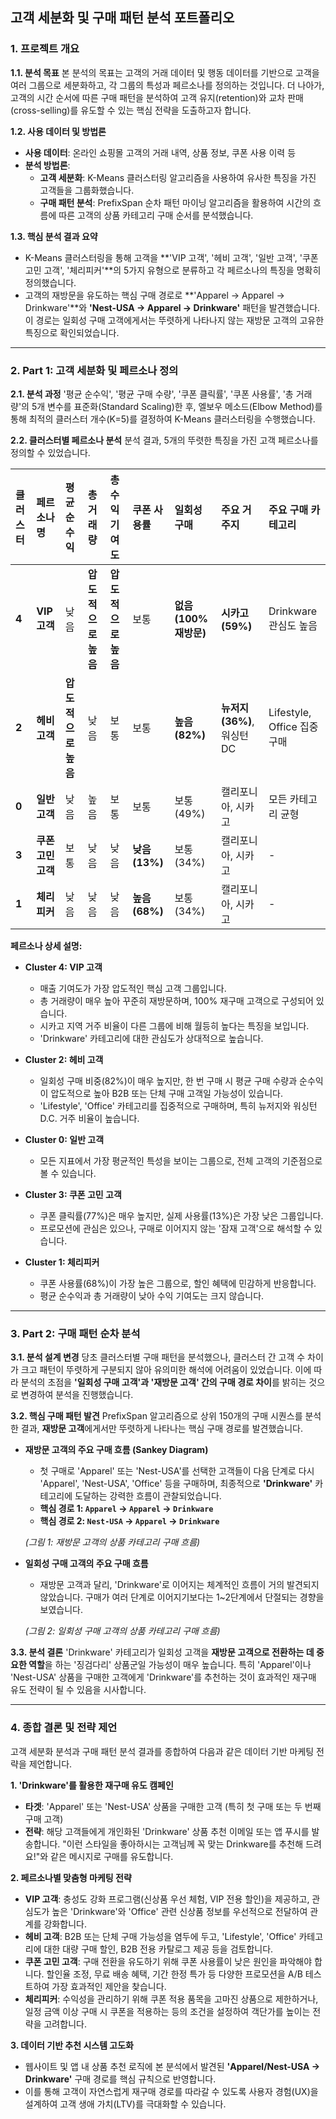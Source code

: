 ## 고객 세분화 및 구매 패턴 분석 포트폴리오

### **1. 프로젝트 개요**

**1.1. 분석 목표**
본 분석의 목표는 고객의 거래 데이터 및 행동 데이터를 기반으로 고객을 여러 그룹으로 세분화하고, 각 그룹의 특성과 페르소나를 정의하는 것입니다. 더 나아가, 고객의 시간 순서에 따른 구매 패턴을 분석하여 고객 유지(retention)와 교차 판매(cross-selling)를 유도할 수 있는 핵심 전략을 도출하고자 합니다.

**1.2. 사용 데이터 및 방법론**

  * **사용 데이터**: 온라인 쇼핑몰 고객의 거래 내역, 상품 정보, 쿠폰 사용 이력 등
  * **분석 방법론**:
      * **고객 세분화**: K-Means 클러스터링 알고리즘을 사용하여 유사한 특징을 가진 고객들을 그룹화했습니다.
      * **구매 패턴 분석**: PrefixSpan 순차 패턴 마이닝 알고리즘을 활용하여 시간의 흐름에 따른 고객의 상품 카테고리 구매 순서를 분석했습니다.

**1.3. 핵심 분석 결과 요약**

  * K-Means 클러스터링을 통해 고객을 \*\*'VIP 고객', '헤비 고객', '일반 고객', '쿠폰 고민 고객', '체리피커'\*\*의 5가지 유형으로 분류하고 각 페르소나의 특징을 명확히 정의했습니다.
  * 고객의 재방문을 유도하는 핵심 구매 경로로 \*\*'Apparel → Apparel → Drinkware'\*\*와 **'Nest-USA → Apparel → Drinkware'** 패턴을 발견했습니다. 이 경로는 일회성 구매 고객에게서는 뚜렷하게 나타나지 않는 재방문 고객의 고유한 특징으로 확인되었습니다.

-----

### **2. Part 1: 고객 세분화 및 페르소나 정의**

**2.1. 분석 과정**
'평균 순수익', '평균 구매 수량', '쿠폰 클릭률', '쿠폰 사용률', '총 거래량'의 5개 변수를 표준화(Standard Scaling)한 후, 엘보우 메소드(Elbow Method)를 통해 최적의 클러스터 개수(K=5)를 결정하여 K-Means 클러스터링을 수행했습니다.

**2.2. 클러스터별 페르소나 분석**
분석 결과, 5개의 뚜렷한 특징을 가진 고객 페르소나를 정의할 수 있었습니다.

| 클러스터 | 페르소나 명 | 평균 순수익 | 총 거래량 | 총수익 기여도 | 쿠폰 사용률 | 일회성 구매 | 주요 거주지 | 주요 구매 카테고리 |
| :--- | :--- | :--- | :--- | :--- | :--- | :--- | :--- | :--- |
| **4** | **VIP 고객** | 낮음 | **압도적으로 높음** | **압도적으로 높음** | 보통 | **없음 (100% 재방문)** | **시카고(59%)** | Drinkware 관심도 높음 |
| **2** | **헤비 고객** | **압도적으로 높음** | 낮음 | 보통 | 보통 | **높음 (82%)** | **뉴저지(36%)**, 워싱턴DC | Lifestyle, Office 집중 구매 |
| **0** | **일반 고객** | 낮음 | 높음 | 보통 | 보통 | 보통 (49%) | 캘리포니아, 시카고 | 모든 카테고리 균형 |
| **3** | **쿠폰 고민 고객** | 보통 | 낮음 | 낮음 | **낮음 (13%)** | 보통 (34%) | 캘리포니아, 시카고 | - |
| **1** | **체리피커** | 낮음 | 낮음 | 낮음 | **높음 (68%)** | 보통 (34%) | 캘리포니아, 시카고 | - |

**페르소나 상세 설명:**

  * **Cluster 4: VIP 고객**

      * 매출 기여도가 가장 압도적인 핵심 고객 그룹입니다.
      * 총 거래량이 매우 높아 꾸준히 재방문하며, 100% 재구매 고객으로 구성되어 있습니다.
      * 시카고 지역 거주 비율이 다른 그룹에 비해 월등히 높다는 특징을 보입니다.
      * 'Drinkware' 카테고리에 대한 관심도가 상대적으로 높습니다.

  * **Cluster 2: 헤비 고객**

      * 일회성 구매 비중(82%)이 매우 높지만, 한 번 구매 시 평균 구매 수량과 순수익이 압도적으로 높아 B2B 또는 단체 구매 고객일 가능성이 있습니다.
      * 'Lifestyle', 'Office' 카테고리를 집중적으로 구매하며, 특히 뉴저지와 워싱턴 D.C. 거주 비율이 높습니다.

  * **Cluster 0: 일반 고객**

      * 모든 지표에서 가장 평균적인 특성을 보이는 그룹으로, 전체 고객의 기준점으로 볼 수 있습니다.

  * **Cluster 3: 쿠폰 고민 고객**

      * 쿠폰 클릭률(77%)은 매우 높지만, 실제 사용률(13%)은 가장 낮은 그룹입니다.
      * 프로모션에 관심은 있으나, 구매로 이어지지 않는 '잠재 고객'으로 해석할 수 있습니다.

  * **Cluster 1: 체리피커**

      * 쿠폰 사용률(68%)이 가장 높은 그룹으로, 할인 혜택에 민감하게 반응합니다.
      * 평균 순수익과 총 거래량이 낮아 수익 기여도는 크지 않습니다.

-----

### **3. Part 2: 구매 패턴 순차 분석**

**3.1. 분석 설계 변경**
당초 클러스터별 구매 패턴을 분석했으나, 클러스터 간 고객 수 차이가 크고 패턴이 뚜렷하게 구분되지 않아 유의미한 해석에 어려움이 있었습니다. 이에 따라 분석의 초점을 **'일회성 구매 고객'과 '재방문 고객' 간의 구매 경로 차이**를 밝히는 것으로 변경하여 분석을 진행했습니다.

**3.2. 핵심 구매 패턴 발견**
PrefixSpan 알고리즘으로 상위 150개의 구매 시퀀스를 분석한 결과, **재방문 고객**에게서만 뚜렷하게 나타나는 핵심 구매 경로를 발견했습니다.

  * **재방문 고객의 주요 구매 흐름 (Sankey Diagram)**

      * 첫 구매로 'Apparel' 또는 'Nest-USA'를 선택한 고객들이 다음 단계로 다시 'Apparel', 'Nest-USA', 'Office' 등을 구매하며, 최종적으로 **'Drinkware'** 카테고리에 도달하는 강력한 흐름이 관찰되었습니다.
      * **핵심 경로 1: `Apparel` → `Apparel` → `Drinkware`**
      * **핵심 경로 2: `Nest-USA` → `Apparel` → `Drinkware`**

    *(그림 1: 재방문 고객의 상품 카테고리 구매 흐름)*

  * **일회성 구매 고객의 주요 구매 흐름**

      * 재방문 고객과 달리, 'Drinkware'로 이어지는 체계적인 흐름이 거의 발견되지 않았습니다. 구매가 여러 단계로 이어지기보다는 1\~2단계에서 단절되는 경향을 보였습니다.

    *(그림 2: 일회성 구매 고객의 상품 카테고리 구매 흐름)*

**3.3. 분석 결론**
'Drinkware' 카테고리가 일회성 고객을 **재방문 고객으로 전환하는 데 중요한 역할**을 하는 '징검다리' 상품군일 가능성이 매우 높습니다. 특히 'Apparel'이나 'Nest-USA' 상품을 구매한 고객에게 'Drinkware'를 추천하는 것이 효과적인 재구매 유도 전략이 될 수 있음을 시사합니다.

-----

### **4. 종합 결론 및 전략 제언**

고객 세분화 분석과 구매 패턴 분석 결과를 종합하여 다음과 같은 데이터 기반 마케팅 전략을 제언합니다.

**1. 'Drinkware'를 활용한 재구매 유도 캠페인**

  * **타겟**: 'Apparel' 또는 'Nest-USA' 상품을 구매한 고객 (특히 첫 구매 또는 두 번째 구매 고객)
  * **전략**: 해당 고객들에게 개인화된 'Drinkware' 상품 추천 이메일 또는 앱 푸시를 발송합니다. "이런 스타일을 좋아하시는 고객님께 꼭 맞는 Drinkware를 추천해 드려요\!"와 같은 메시지로 구매를 유도합니다.

**2. 페르소나별 맞춤형 마케팅 전략**

  * **VIP 고객**: 충성도 강화 프로그램(신상품 우선 체험, VIP 전용 할인)을 제공하고, 관심도가 높은 'Drinkware'와 'Office' 관련 신상품 정보를 우선적으로 전달하여 관계를 강화합니다.
  * **헤비 고객**: B2B 또는 단체 구매 가능성을 염두에 두고, 'Lifestyle', 'Office' 카테고리에 대한 대량 구매 할인, B2B 전용 카탈로그 제공 등을 검토합니다.
  * **쿠폰 고민 고객**: 구매 전환을 유도하기 위해 쿠폰 사용률이 낮은 원인을 파악해야 합니다. 할인율 조정, 무료 배송 혜택, 기간 한정 특가 등 다양한 프로모션을 A/B 테스트하여 가장 효과적인 제안을 찾습니다.
  * **체리피커**: 수익성을 관리하기 위해 쿠폰 적용 품목을 고마진 상품으로 제한하거나, 일정 금액 이상 구매 시 쿠폰을 적용하는 등의 조건을 설정하여 객단가를 높이는 전략을 고려합니다.

**3. 데이터 기반 추천 시스템 고도화**

  * 웹사이트 및 앱 내 상품 추천 로직에 본 분석에서 발견된 **'Apparel/Nest-USA → Drinkware'** 구매 경로를 핵심 규칙으로 반영합니다.
  * 이를 통해 고객이 자연스럽게 재구매 경로를 따라갈 수 있도록 사용자 경험(UX)을 설계하여 고객 생애 가치(LTV)를 극대화할 수 있습니다.
